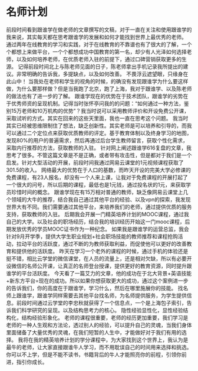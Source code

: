 # 名师计划

前段时间看到跟谁学在做老师的文章撰写的文稿，对于一直在关注和使用跟谁学的我来说，其实每天都在思考跟谁学的发展和如何才能找到世界上最优秀的老师。
通过两年在线教育的学习和实践，对于在线教育的不靠谱也有了很大的了解，一个个都想上来做平台，一个个都想成功中国教育的第一名，却少有人光泽如何选择老师，以及如何培养老师，在优质老师入驻的前提下，通过口碑营销获取更多的生源。
记得前段时间北上与陈老师见面的日子，陈老师拿出手机记录我所提出的建议。非常明确的告诉我，多提缺点，以及如何改善。
不畏浮云遮望眼，只缘身在此山中！
当我处在老师和学生的视角的时候，的确没有发现跟谁学为什么要这样做，为什么要那样做？但是当我跑了北京，跑了上海，我对于跟谁学、以及陈老师的做法也有了进一步的了解。
跟谁学现在的优势在于技术团队，跟谁学的劣势在于优秀师资的呈现机制。记得当时张怀亭问我的的问题：“如何通过一种方法，鉴别15万老师和10万机构的优势”？我当时说可以采用教师评价和开设免费公开课，采取试听的方式。其实在回来的这些天里面，我也一直在思考这个问题。
我当时其实已经被思维限制住了想法，缺乏创新性。其实老师是可以培养和引导的，而我可以通过二个定位点来获取优质教师的评定。基于教育体制以及终身学习的地图，发现80%的用户的普遍需求，然后再通过后台学生教师留言，获取个性化需求，采取内行推荐的方法，获取教师的入驻。
针对网上阐述跟谁学616复盘的文章，我思考了很多。不管这篇文章是不是正确，或者带有攻击性，但是都对于我们是一个启发。针对大型活动的开展，前段时间我通过网易云课堂的1元视频课程获取了301.5的收入。
网络最大的优势在于人口的基数，而昨天开设的完美大学必修课的免费课程，有23人报名，却没有一个人来上课，让我对于免费课程的开展打起了一个很大的问号，所以后期的课程，最低也是1元钱，通过投名状的1元，来获取学员珍惜时间的概念。
跟谁学现在有15万相对普通的教师，缺乏像网易云课堂上几个领域的大牛的推荐，结合我自己通过其他平台的经验、以及vpn的探索，我发现世界大有不同。我们需要通过其他平台，来培养我们的老师，通过提供优质的服务支持，获取教师的入驻。
后期我会开展一门精英培养计划的MOOC课程，通过我自己的大学。以及社会的职场经历，结合我的培训经历开始这一门mooc课程，后期发放优秀的学员MOOC证书作为一种纪念。
如果我是跟谁学的运营总监，我会针对9月开学季，提供大学生职业规划+社会职场技能的教师推荐和课程抢购活动，拉动平台的活跃度，通过不断的为教师获取利益，而促使他可以更好的改善教育和提供他的活跃度。
昨天在学习一个老外的课程的时候，通过手机的体验还是挺不错，相比云学堂的微信课堂，在人员的流量上，还是相对欠缺，所以有必要开设微信的名师公开课，让真正的名师登台授课，提供更好的教育资源，同时提升跟谁学的平台活跃度。
今天看了一篇艾力的文章，他的成功在于北大背景+英语技能+新东方平台=现在的成功。所以如果你想获取更大的成功，通过这个案例进一步的告诉我们，你的高度在于跟谁学，学习什么，然后在哪里施展你的技能。
找名师上跟谁学，跟谁学同样需要去其他平台找名师，为名师提供服务，为学生提供信息。前段时间通过云学堂的李忠秋就获得了一个信息点，一个是上海包子索引，告诉我们科学研究的呈现。以及结构思考力的核心。
隐性经验显性化，显性经验结构化，结构经验形象化。
老师的课程很重要，老师的经历更加重要，我们学习是老师的一种人生观和方法论，透过别人的经验，可以提升自己的灵魂，当我们身体里面储备了大量优秀的灵魂，在我们短暂的人生中，才能做好对于我们有用的选择。
我将在我的精英培养计划的学分课程中，为大家找到这个世界上，我认为是最牛的老师，让大家直接跟谁牛人学习，而不用耽误自己的时间用来选择和挑选。
你可以不上学，但是不能不读书，书籍背后的牛人才能照亮你的前程，引领你前进，指引你成长。
